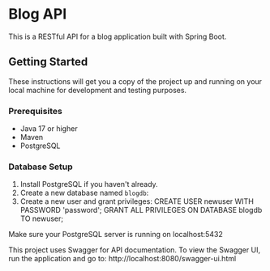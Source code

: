# Blog API

This is a RESTful API for a blog application built with Spring Boot.

## Getting Started

These instructions will get you a copy of the project up and running on your local machine for development and testing purposes.

### Prerequisites

- Java 17 or higher
- Maven
- PostgreSQL

### Database Setup

1. Install PostgreSQL if you haven't already.
2. Create a new database named `blogdb`:
3. Create a new user and grant privileges: CREATE USER newuser WITH PASSWORD 'password';
GRANT ALL PRIVILEGES ON DATABASE blogdb TO newuser;

Make sure your PostgreSQL server is running on localhost:5432

This project uses Swagger for API documentation.
To view the Swagger UI, run the application and go to: http://localhost:8080/swagger-ui.html
